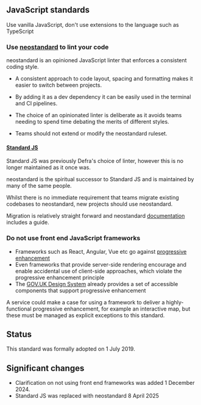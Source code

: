 ## JavaScript standards

Use vanilla JavaScript, don't use extensions to the language such as TypeScript

### Use [neostandard](https://github.com/neostandard/neostandard) to lint your code

neostandard is an opinioned JavaScript linter that enforces a consistent coding style.

- A consistent approach to code layout, spacing and formatting makes it easier to switch between projects.

- By adding it as a dev dependency it can be easily used in the terminal and CI pipelines.

- The choice of an opinionated linter is deliberate as it avoids teams needing to spend time debating the merits of different styles.

- Teams should not extend or modify the neostandard ruleset.

#### [Standard JS](https://standardjs.com/)

Standard JS was previously Defra's choice of linter, however this is no longer maintained as it once was.

neostandard is the spiritual successor to Standard JS and is maintained by many of the same people.

Whilst there is no immediate requirement that teams migrate existing codebases to neostandard, new projects should use neostandard.

Migration is relatively straight forward and neostandard [documentation](https://github.com/neostandard/neostandard?tab=readme-ov-file#migrate-from-standard) includes a guide.

### Do not use front end JavaScript frameworks

- Frameworks such as React, Angular, Vue etc go against [progressive enhancement](https://www.gov.uk/service-manual/technology/using-progressive-enhancement)
- Even frameworks that provide server-side rendering encourage and enable accidental use of client-side approaches, which violate the progressive enhancement principle
- The [GOV.UK Design System](https://design-system.service.gov.uk/) already provides a set of accessible components that support progressive enhancement

A service could make a case for using a framework to deliver a highly-functional progressive enhancement, for example an interactive map, but these must be managed as explicit exceptions to this standard.

## Status

This standard was formally adopted on 1 July 2019.

## Significant changes

- Clarification on not using front end frameworks was added 1 December 2024.
- Standard JS was replaced with neostandard 8 April 2025
